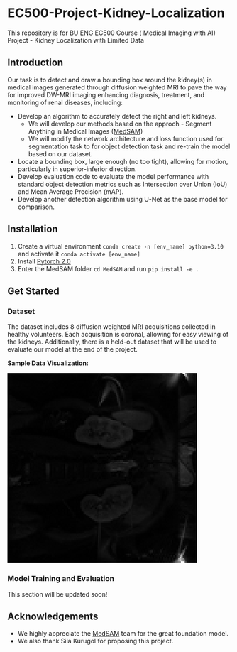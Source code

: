 # EC500-Project-Kidney-Localization
This repository is for BU ENG EC500 Course ( Medical Imaging with AI) Project - Kidney Localization with Limited Data

## Introduction
Our task is to detect and draw a bounding box around the kidney(s) in medical images generated through diffusion weighted MRI to pave the way for improved DW-MRI imaging enhancing diagnosis, treatment, and monitoring of renal diseases, including:
- Develop an algorithm to accurately detect the right and left kidneys.
  - We will develop our methods based on the approch - Segment Anything in Medical Images ([MedSAM](https://github.com/bowang-lab/MedSAM))
  - We will modify the network architecture and loss function used for segmentation task to for object detection task and re-train the model based on our dataset.
- Locate a bounding box, large enough (no too tight), allowing for motion, particularly in superior-inferior direction.
- Develop evaluation code to evaluate the model performance with standard object detection metrics such as Intersection over Union (IoU) and Mean Average Precision (mAP).
- Develop another detection algorithm using U-Net as the base model for comparison.

## Installation
1. Create a virtual environment `conda create -n [env_name] python=3.10` and activate it `conda activate [env_name]`
2. Install [Pytorch 2.0](https://pytorch.org/get-started/locally/)
3. Enter the MedSAM folder `cd MedSAM` and run `pip install -e .`

## Get Started
### Dataset
The dataset includes 8 diffusion weighted MRI acquisitions collected in healthy volunteers. Each acquisition is coronal, allowing for easy viewing of the kidneys. Additionally, there is a held-out dataset that will be used to evaluate our model at the end of the project.

**Sample Data Visualization:**

![sample_data](data/sample_image.png)

### Model Training and Evaluation
This section will be updated soon!

## Acknowledgements
- We highly appreciate the [MedSAM](https://github.com/bowang-lab/MedSAM) team for the great foundation model.
- We also thank Sila Kurugol for proposing this project.
